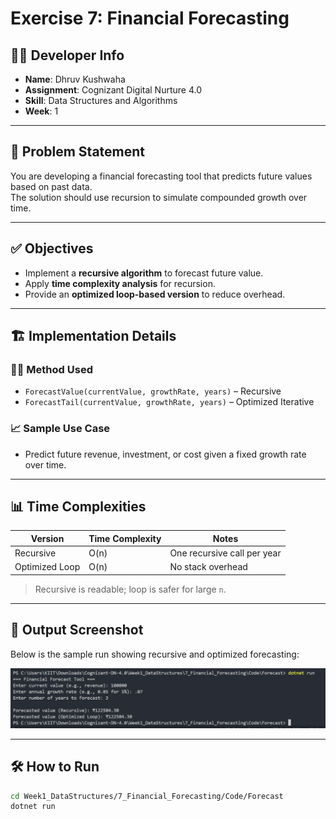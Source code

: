 # Exercise 7: Financial Forecasting

## 👨‍💻 Developer Info
- **Name**: Dhruv Kushwaha  
- **Assignment**: Cognizant Digital Nurture 4.0  
- **Skill**: Data Structures and Algorithms  
- **Week**: 1

---

## 🧠 Problem Statement
You are developing a financial forecasting tool that predicts future values based on past data.  
The solution should use recursion to simulate compounded growth over time.

---

## ✅ Objectives

- Implement a **recursive algorithm** to forecast future value.
- Apply **time complexity analysis** for recursion.
- Provide an **optimized loop-based version** to reduce overhead.

---

## 🏗️ Implementation Details

### 👨‍🔧 Method Used
- `ForecastValue(currentValue, growthRate, years)` – Recursive
- `ForecastTail(currentValue, growthRate, years)` – Optimized Iterative

### 📈 Sample Use Case
- Predict future revenue, investment, or cost given a fixed growth rate over time.

---

## 📊 Time Complexities

| Version        | Time Complexity | Notes                            |
|----------------|------------------|----------------------------------|
| Recursive      | O(n)             | One recursive call per year      |
| Optimized Loop | O(n)             | No stack overhead                |

> Recursive is readable; loop is safer for large `n`.

---

## 📸 Output Screenshot

Below is the sample run showing recursive and optimized forecasting:

![Output](./Output/Output.jpg)

---

## 🛠️ How to Run

```bash
cd Week1_DataStructures/7_Financial_Forecasting/Code/Forecast
dotnet run

